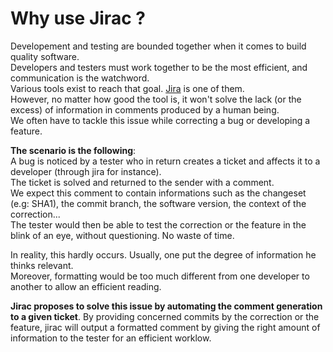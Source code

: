 # Why use Jirac ?
Developement and testing are bounded together when it comes to build quality software.  
Developers and testers must work together to be the most efficient, and communication is the watchword.  
Various tools exist to reach that goal. [Jira](https://www.atlassian.com/software/jira/#!) is one of them.  
However, no matter how good the tool is, it won't solve the lack (or the excess) of information in comments produced by a human being.   
We often have to tackle this issue while correcting a bug or developing a feature.

**The scenario is the following**:  
A bug is noticed by a tester who in return creates a ticket and affects it to a developer (through jira for instance).   
The ticket is solved and returned to the sender with a comment.  
We expect this comment to contain informations such as the changeset (e.g: SHA1), the commit branch, the software version, the context of the correction...  
The tester would then be able to test the correction or the feature in the blink of an eye, without questioning. No waste of time.

In reality, this hardly occurs. Usually, one put the degree of information he thinks relevant.  
Moreover, formatting would be too much different from one developer to another to allow an efficient reading.

**Jirac proposes to solve this issue by automating the comment generation to a given ticket**.
By providing concerned commits by the correction or the feature, jirac will output a formatted comment by giving the right amount of information to the tester for an efficient worklow.